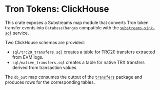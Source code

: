 # Tron Tokens: ClickHouse

This crate exposes a Substreams map module that converts Tron token transfer events into `DatabaseChanges`
compatible with the [`substreams-sink-sql`](https://github.com/streamingfast/substreams-sink-sql) service.

Two ClickHouse schemas are provided:

- `sql/trc20_transfers.sql` creates a table for TRC20 transfers extracted from EVM logs.
- `sql/native_transfers.sql` creates a table for native TRX transfers derived from transaction values.

The `db_out` map consumes the output of the [`transfers`](../transfers) package and produces rows for the
corresponding tables.
